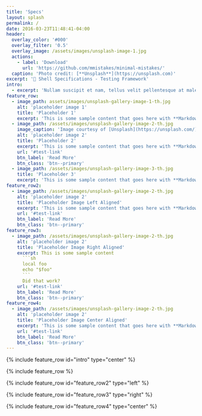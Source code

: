 ```yaml
---
title: 'Specs'
layout: splash
permalink: /
date: 2016-03-23T11:48:41-04:00
header:
  overlay_color: '#000'
  overlay_filter: '0.5'
  overlay_image: /assets/images/unsplash-image-1.jpg
  actions:
    - label: 'Download'
      url: 'https://github.com/mmistakes/minimal-mistakes/'
  caption: 'Photo credit: [**Unsplash**](https://unsplash.com)'
excerpt: '🔬 Shell Specifications - Testing Framework'
intro:
  - excerpt: 'Nullam suscipit et nam, tellus velit pellentesque at malesuada, enim eaque. Quis nulla, netus tempor in diam gravida tincidunt, *proin faucibus* voluptate felis id sollicitudin. Centered with `type="center"`'
feature_row:
  - image_path: assets/images/unsplash-gallery-image-1-th.jpg
    alt: 'placeholder image 1'
    title: 'Placeholder 1'
    excerpt: 'This is some sample content that goes here with **Markdown** formatting.'
  - image_path: /assets/images/unsplash-gallery-image-2-th.jpg
    image_caption: 'Image courtesy of [Unsplash](https://unsplash.com/)'
    alt: 'placeholder image 2'
    title: 'Placeholder 2'
    excerpt: 'This is some sample content that goes here with **Markdown** formatting.'
    url: '#test-link'
    btn_label: 'Read More'
    btn_class: 'btn--primary'
  - image_path: /assets/images/unsplash-gallery-image-3-th.jpg
    title: 'Placeholder 3'
    excerpt: 'This is some sample content that goes here with **Markdown** formatting.'
feature_row2:
  - image_path: /assets/images/unsplash-gallery-image-2-th.jpg
    alt: 'placeholder image 2'
    title: 'Placeholder Image Left Aligned'
    excerpt: 'This is some sample content that goes here with **Markdown** formatting. Left aligned with `type="left"`'
    url: '#test-link'
    btn_label: 'Read More'
    btn_class: 'btn--primary'
feature_row3:
  - image_path: /assets/images/unsplash-gallery-image-2-th.jpg
    alt: 'placeholder image 2'
    title: 'Placeholder Image Right Aligned'
    excerpt: This is some sample content
      ```sh
      local foo
      echo "$foo"
      ```
      Did that work?
    url: '#test-link'
    btn_label: 'Read More'
    btn_class: 'btn--primary'
feature_row4:
  - image_path: /assets/images/unsplash-gallery-image-2-th.jpg
    alt: 'placeholder image 2'
    title: 'Placeholder Image Center Aligned'
    excerpt: 'This is some sample content that goes here with **Markdown** formatting. Centered with `type="center"`'
    url: '#test-link'
    btn_label: 'Read More'
    btn_class: 'btn--primary'
---
```


{% include feature_row id="intro" type="center" %}

{% include feature_row %}

{% include feature_row id="feature_row2" type="left" %}

{% include feature_row id="feature_row3" type="right" %}

{% include feature_row id="feature_row4" type="center" %}
